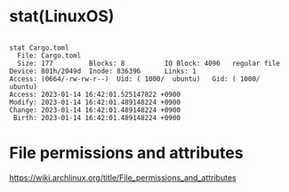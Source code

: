 # stat(LinuxOS)

```

stat Cargo.toml 
  File: Cargo.toml
  Size: 177       	Blocks: 8          IO Block: 4096   regular file
Device: 801h/2049d	Inode: 836396      Links: 1
Access: (0664/-rw-rw-r--)  Uid: ( 1000/  ubuntu)   Gid: ( 1000/  ubuntu)
Access: 2023-01-14 16:42:01.525147822 +0900
Modify: 2023-01-14 16:42:01.489148224 +0900
Change: 2023-01-14 16:42:01.489148224 +0900
 Birth: 2023-01-14 16:42:01.489148224 +0900
```

# File permissions and attributes

https://wiki.archlinux.org/title/File_permissions_and_attributes
